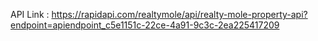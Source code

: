 API Link : https://rapidapi.com/realtymole/api/realty-mole-property-api?endpoint=apiendpoint_c5e1151c-22ce-4a91-9c3c-2ea225417209
